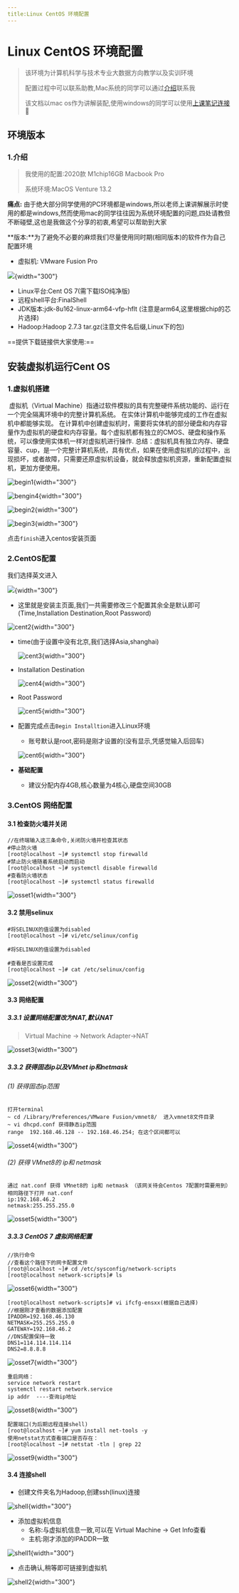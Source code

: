 ```yaml
---
title:Linux CentOS 环境配置
---
```


# Linux CentOS 环境配置

> 该环境为计算机科学与技术专业大数据方向教学以及实训环境
>
> 配置过程中可以联系助教,Mac系统的同学可以通过[介绍](/docs/ABOUT/intruction.md)联系我
>
> 该文档以mac os作为讲解装配,使用windows的同学可以使用[上课笔记连接](https://note.youdao.com/s/CHjhLHnx)🔗

## 环境版本

### 1.介绍

> 我使用的配置:2020款 M1chip16GB Macbook Pro 
>
> 系统环境:MacOS Venture 13.2

**痛点:** 由于绝大部分同学使用的PC环境都是windows,所以老师上课讲解展示时使用的都是windows,然而使用mac的同学往往因为系统环境配置的问题,四处请教但不断碰壁,这也是我做这个分享的初衷,希望可以帮助到大家

**版本:**为了避免不必要的麻烦我们尽量使用同时期(相同版本)的软件作为自己配置环境

- 虚拟机: VMware Fusion Pro

![](Midea_BD/VMware.jpg){width="300"}

- Linux平台:Cent OS 7(需下载ISO纯净版)
- 远程shell平台:FinalShell
- JDK版本:jdk-8u162-linux-arm64-vfp-hflt (注意是arm64,这里根据chip的芯片选择)
- Hadoop:Hadoop 2.7.3 tar.gz(注意文件名后缀,Linux下的包)

==提供下载链接供大家使用:==

## 安装虚拟机运行Cent OS

### 1.虚拟机搭建

​		虚拟机（Virtual Machine）指通过软件模拟的具有完整硬件系统功能的、运行在一个完全隔离环境中的完整计算机系统。 在实体计算机中能够完成的工作在虚拟机中都能够实现。 在计算机中创建虚拟机时，需要将实体机的部分硬盘和内存容量作为虚拟机的硬盘和内存容量。每个虚拟机都有独立的CMOS、硬盘和操作系统，可以像使用实体机一样对虚拟机进行操作. 总结：虚拟机具有独立内存、硬盘容量、cup，是一个完整计算机系统，具有优点，如果在使用虚拟机的过程中，出现损坏，或者故障，只需要还原虚拟机设备，就会释放虚拟机资源，重新配置虚拟机，更加方便使用。

![begin1](Midea_BD/begin1.jpg){width="300"}

![bengin4](Midea_BD/bengin4.jpg){width="300"}

![begin2](Midea_BD/begin2.jpg){width="300"}

![begin3](Midea_BD/begin3.jpg){width="300"}

点击`finish`进入centos安装页面

### 2.CentOS配置

我们选择英文进入

![](Midea_BD/cent1.jpg){width="300"}

- 这里就是安装主页面,我们一共需要修改三个配置其余全是默认即可(Time,Installation Destination,Root Password)

![cent2](Midea_BD/cent2.jpg){width="300"}

- time(由于设置中没有北京,我们选择Asia,shanghai)

  ![cent3](Midea_BD/cent3.jpg){width="300"}

- Installation Destination

  ![cent4](Midea_BD/cent4.jpg){width="300"}

- Root Password

  ![cent5](Midea_BD/cent5.jpg){width="300"}

- 配置完成点击`Begin Installtion`进入Linux环境

  - 账号默认是root,密码是刚才设置的(没有显示,凭感觉输入后回车)

  ![cent6](Midea_BD/cent6.jpg){width="300"}

- **基础配置**
  - 建议分配内存4GB,核心数量为4核心,硬盘空间30GB



### 3.CentOS 网络配置

#### 3.1 检查防火墙并关闭

```shell
//在终端输入这三条命令,关闭防火墙并检查其状态
#停止防火墙
[root@localhost ~]# systemctl stop firewalld
#禁止防火墙随着系统启动而启动
[root@localhost ~]# systemctl disable firewalld
#查看防火墙状态
[root@localhost ~]# systemctl status firewalld
```

![osset1](Midea_BD/osset1.jpg){width="300"}

#### 3.2 禁用selinux

```shell
#将SELINUX的值设置为disabled
[root@localhost ~]# vi/etc/selinux/config

#将SELINUX的值设置为disabled

#查看是否设置完成
[root@localhost ~]# cat /etc/selinux/config
```

![osset2](Midea_BD/osset2.jpg){width="300"}

#### 3.3 网络配置

##### 3.3.1 设置网络配置改为NAT,默认NAT

> Virtual Machine -> Network Adapter->NAT

![osset3](Midea_BD/osset3.jpg){width="300"}

##### 3.3.2 获得固态ip以及VMnet ip和netmask

###### (1) 获得固态ip范围

```shell
打开terminal
~ cd /Library/Preferences/VMware Fusion/vmnet8/  进入vmnet8文件目录
~ vi dhcpd.conf 获得静态ip范围
range  192.168.46.128 -- 192.168.46.254; 在这个区间都可以
```

![osset4](Midea_BD/osset4.JPG){width="300"}

###### (2) 获得 VMnet8的 ip和 netmask

```shell
通过 nat.conf 获得 VMnet8的 ip和 netmask （该网关待会Centos 7配置时需要用到）
相同路径下打开 nat.conf
ip:192.168.46.2
netmask:255.255.255.0
```

![osset5](Midea_BD/osset5.PNG){width="300"}

##### 3.3.3 CentOS 7 虚拟网络配置

```shell
//执行命令
//查看这个路径下的网卡配置文件
[root@localhost ~]# cd /etc/sysconfig/network-scripts 
[root@localhost network-scripts]# ls
```

![osset6](Midea_BD/osset6.jpg){width="300"}

```shell
[root@localhost network-scripts]# vi ifcfg-ensxx(根据自己选择)
//根据刚才查看的数据添加配置
IPADDR=192.168.46.130
NETMASK=255.255.255.0
GATEWAY=192.168.46.2
//DNS配置保持一致
DNS1=114.114.114.114
DNS2=8.8.8.8
```

![osset7](Midea_BD/osset7.jpg){width="300"}

```
重启网络：
service network restart
systemctl restart network.service
ip addr  ----查询ip地址
```

![osset8](Midea_BD/osset8.jpg){width="300"}

``` 
配置端口(为后期远程连接shell)
[root@localhost ~]# yum install net-tools -y
使用netstat方式查看端口是否存在：
[root@localhost ~]# netstat -tln | grep 22
```

![osset9](Midea_BD/osset9.jpg){width="300"}

#### 3.4 连接shell

- 创建文件夹名为Hadoop,创建ssh(linux)连接

![shell](Midea_BD/shell.jpg){width="300"}

- 添加虚拟机信息
  - 名称:与虚拟机信息一致,可以在   Virtual Machine -> Get Info查看
  - 主机:刚才添加的IPADDR一致

![shell1](Midea_BD/shell1.jpg){width="300"}

- 点击确认,稍等即可链接到虚拟机

![shell2](Midea_BD/shell2.jpg){width="300"}
